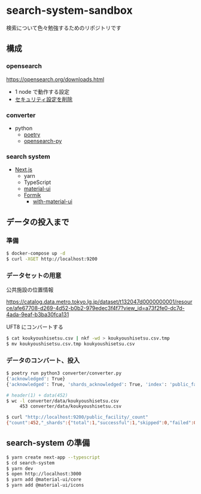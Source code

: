 # search-system-sandbox

検索について色々勉強するためのリポジトリです


## 構成

### opensearch

https://opensearch.org/downloads.html

* 1 node で動作する設定
* [セキュリティ設定を削除](https://opensearch.org/docs/security-plugin/configuration/disable/)

### converter

* python
  * [poetry](https://python-poetry.org/)
  * [opensearch-py](https://github.com/opensearch-project/opensearch-py)

### search system

* [Next.js](https://nextjs.org/)
  * yarn
  * TypeScript
  * [material-ui](https://material-ui.com/)
  * [Formik](https://formik.org/)
    * [with-material-ui](https://codesandbox.io/s/github/formik/formik/tree/master/examples/with-material-ui?from-embed=&file=/index.js)


## データの投入まで

### 準備

```bash
$ docker-compose up -d
$ curl -XGET http://localhost:9200
```


### データセットの用意

公共施設の位置情報

https://catalog.data.metro.tokyo.lg.jp/dataset/t132047d0000000001/resource/afe67708-d269-4d52-b0b2-979edec3f4f7?view_id=a73f2fe0-dc7d-4ada-9eaf-b3ba30fca131

UFT8 にコンバートする

```bash
$ cat koukyoushisetsu.csv | nkf -wd > koukyoushisetsu.csv.tmp
$ mv koukyoushisetsu.csv.tmp koukyoushisetsu.csv
```

### データのコンバート、投入

```bash
$ poetry run python3 converter/converter.py
{'acknowledged': True}
{'acknowledged': True, 'shards_acknowledged': True, 'index': 'public_facility'}

# header(1) + data(452)
$ wc -l converter/data/koukyoushisetsu.csv 
     453 converter/data/koukyoushisetsu.csv

$ curl "http://localhost:9200/public_facility/_count"
{"count":452,"_shards":{"total":1,"successful":1,"skipped":0,"failed":0}}
```


## search-system の準備

```bash
$ yarn create next-app --typescript
$ cd search-system
$ yarn dev
$ open http://localhost:3000
$ yarn add @material-ui/core
$ yarn add @material-ui/icons
```
